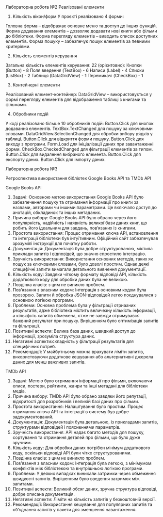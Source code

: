 Лабораторна робота №2
Реалізовані елементи

1. Кількість вікон/форм
У проєкті реалізовано 4 форми:

Головна форма – відображає основне меню та доступ до інших функцій.
Форма додавання елементів – дозволяє додавати нові книги або фільми до бібліотеки.
Форма перегляду елементів – виводить список доступних елементів.
Форма пошуку – забезпечує пошук елементів за певними критеріями.

2. Кількість елементів керування

Загальна кількість елементів керування: 22 (орієнтовно):
Кнопки (Button) - 8
Поля введення (TextBox) - 6
Написи (Label) - 4 
Списки (ListBox) - 2
Таблиця (DataGridView) - 1 
Перемикачі (CheckBox) - 1

3. Контейнерні елементи

Реалізований елемент-контейнер: DataGridView – використовується у формі перегляду елементів для відображення таблиці з книгами та фільмами.

4. Обробники подій

У коді реалізовано більше 10 обробників подій:
Button.Click для кнопок додавання елементів.
TextBox.TextChanged для пошуку за ключовими словами.
DataGridView.SelectionChanged для обробки вибору рядків у таблиці.
Button.Click для відкриття форми пошуку.
Button.Click для виходу з програми.
Form.Load для ініціалізації даних при завантаженні форми.
CheckBox.CheckedChanged для фільтрації елементів за типом.
Button.Click для видалення вибраного елемента.
Button.Click для експорту даних.
Button.Click для імпорту даних.

Лабораторна робота №3

Ретроспектива використання бібліотек Google Books API та TMDb API

Google Books API
1. Задачі: Основною метою використання Google Books API було забезпечення пошуку та отримання інформації про книги за назвами, авторами чи іншими параметрами. Це включало доступ до анотацій, обкладинок та інших метаданих.
2. Причина вибору: Google Books API було обрано через його популярність, надійність і наявність великої бази даних книг, що робить його ідеальним для завдань, пов’язаних із книгами.
3. Простота використання: Процес отримання ключа API, встановлення та інтеграції бібліотеки був інтуїтивним. Офіційний сайт забезпечував зрозумілі інструкції для початку роботи.
4. Документація: Документація була добре структурованою, містила приклади запитів і відповідей, що значно спростило інтеграцію.
5. Зручність використання: Використання основних методів, таких як пошук за ключовими словами, було доволі простим. Однак деякі специфічні запити вимагали детального вивчення документації.
6. Кількість коду: Завдяки чіткому формату відповіді API, кількість додаткового коду для обробки даних була не великою.
7. Повдінка класів: з цим не виникло проблем.
8. Пов’язання з власним кодом: Інтеграція з основним кодом була прозорою. Запити й обробка JSON-відповідей легко поєднувалися з основною логікою програми.
9. Проблеми: Основна проблема була у фільтрації отриааних результатів, адже бібліотека містить величезну кількість інформації, а кількфсть хапитів обмежена, отже не завжди отримувався бажвний результат при пошуку. Вирішенням було оптимізація запитів та фільтрації.
10. Позитивні аспекти: Велика база даних, швидкий доступ до інформації, зрозуміла структура даних.
11. Негативні аспекти:складність у фільтрації результатів для специфічних потреб.
12. Рекомендації: У майбутньому можна врахувати ліміти запитів, використовуючи додаткове кешування або альтернативні джерела даних для менш важливих запитів.

TMDb API
1. Задачі: Метою було отримання інформації про фільми, включаючи описи, постери, рейтинги, жанри та інші метадані для бібліотеки медіа.
2. Причина вибору: TMDb API було обрано завдяки його репутації, відкритості для розробників і великій базі даних про фільми.
3. Простота використання: Налаштування було простим. Процес отримання ключа API та інтеграції в систему був добре задокументований.
4. Документація: Документація була детальною, із прикладами запитів, структурами відповідей і поясненнями параметрів.
5. Зручність використання: API надає багато методів для пошуку, сортування та отримання деталей про фільми, що було дуже зручним.
6. Кількість коду: Для обробки даних потрібен мінімум додаткового коду, оскільки відповіді API були чітко структурованими.
7. Повдінка класів: з цим не виникло проблем.
8. Пов’язання з власним кодом: Інтеграція була легкою, з мінімумом конфліктів між бібліотекою та внутрішньою логікою програми.
9. Проблеми: У деяких випадках виникали затримки через обмеження швидкості запитів. Вирішенням було введення затримок між запитами.
10. Позитивні аспекти: Великий обсяг даних, зручна структура відповіді, добре описана документація.
11. Негативні аспекти: Ліміти на кількість запитів у безкоштовній версії.
12. Рекомендації: Використання кешування для популярних запитів та об’єднання запитів у пакети для зменшення навантаження.


